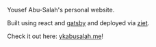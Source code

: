 Yousef Abu-Salah's personal website.

Built using react and [gatsby](https://github.com/gatsbyjs/gatsby) and deployed via [ziet](https://zeit.co).

Check it out here: [ykabusalah.me](https://ykabusalah.me)!